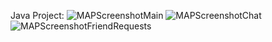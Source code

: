 Java Project:
![MAPScreenshotMain](https://github.com/Razvanix445/Advanced-Methods-of-Programming/assets/123154899/864e8a18-1e94-4f3b-ad72-d00b1a9c2c6f)
![MAPScreenshotChat](https://github.com/Razvanix445/Advanced-Methods-of-Programming/assets/123154899/7655a783-98a3-42ff-a84b-b26233b09103)
![MAPScreenshotFriendRequests](https://github.com/Razvanix445/Advanced-Methods-of-Programming/assets/123154899/d97887d6-6e1d-4465-adcc-8070f116622f)
